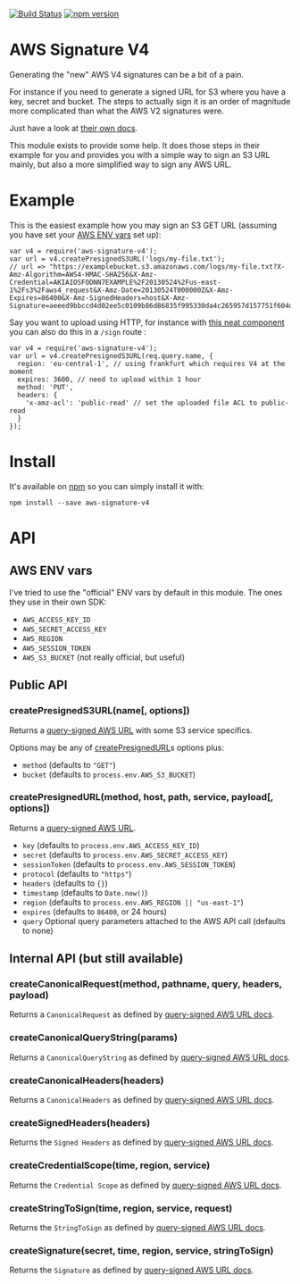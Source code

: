 [![Build Status](https://travis-ci.org/department-stockholm/aws-signature-v4.svg?branch=master)](https://travis-ci.org/department-stockholm/aws-signature-v4)
[![npm version](https://badge.fury.io/js/aws-signature-v4.svg)](https://badge.fury.io/js/aws-signature-v4)

# AWS Signature V4

Generating the "new" AWS V4 signatures can be a bit of a pain.

For instance if you need to generate a signed URL for S3 where you have a key, secret and bucket. The steps to actually sign it is an order of magnitude more complicated than what the AWS V2 signatures were.

Just have a look at [their own docs][sign-query-docs].

This module exists to provide some help. It does those steps in their example for you and provides you with a simple way to sign an S3 URL mainly, but also a more simplified way to sign any AWS URL.

# Example

This is the easiest example how you may sign an S3 GET URL (assuming you have set your [AWS ENV vars](#aws-env-vars) set up):

```
var v4 = require('aws-signature-v4');
var url = v4.createPresignedS3URL('logs/my-file.txt');
// url => "https://examplebucket.s3.amazonaws.com/logs/my-file.txt?X-Amz-Algorithm=AWS4-HMAC-SHA256&X-Amz-Credential=AKIAIOSFODNN7EXAMPLE%2F20130524%2Fus-east-1%2Fs3%2Faws4_request&X-Amz-Date=20130524T000000Z&X-Amz-Expires=86400&X-Amz-SignedHeaders=host&X-Amz-Signature=aeeed9bbccd4d02ee5c0109b86d86835f995330da4c265957d157751f604d404"
```

Say you want to upload using HTTP, for instance with [this neat component][s3-component] you can also do this in a `/sign` route :

```
var v4 = require('aws-signature-v4');
var url = v4.createPresignedS3URL(req.query.name, {
  region: 'eu-central-1', // using frankfurt which requires V4 at the moment
  expires: 3600, // need to upload within 1 hour
  method: 'PUT',
  headers: {
    'x-amz-acl': 'public-read' // set the uploaded file ACL to public-read
  }
});
```

# Install

It's available on [npm](https://npmjs.org) so you can simply install it with:

```
npm install --save aws-signature-v4
```

# API

## AWS ENV vars

I've tried to use the "official" ENV vars by default in this module. The ones they use in their own SDK:

* `AWS_ACCESS_KEY_ID`
* `AWS_SECRET_ACCESS_KEY`
* `AWS_REGION`
* `AWS_SESSION_TOKEN`
* `AWS_S3_BUCKET` (not really official, but useful)

## Public API

### createPresignedS3URL(name[, options])

Returns a [query-signed AWS URL][sign-query-docs] with some S3 service specifics.

Options may be any of [createPresignedURL](#createpresignedurlmethod-host-path-service-payload-options)s options plus:

* `method` (defaults to `"GET"`)
* `bucket` (defaults to `process.env.AWS_S3_BUCKET`)

### createPresignedURL(method, host, path, service, payload[, options])

Returns a [query-signed AWS URL][sign-query-docs].

* `key` (defaults to `process.env.AWS_ACCESS_KEY_ID`)
* `secret` (defaults to `process.env.AWS_SECRET_ACCESS_KEY`)
* `sessionToken` (defaults to `process.env.AWS_SESSION_TOKEN`)
* `protocol` (defaults to `"https"`)
* `headers` (defaults to `{}`)
* `timestamp` (defaults to `Date.now()`)
* `region` (defaults to `process.env.AWS_REGION || "us-east-1"`)
* `expires` (defaults to `86400`, or 24 hours)
* `query` Optional query parameters attached to the AWS API call (defaults to none)

## Internal API (but still available)

### createCanonicalRequest(method, pathname, query, headers, payload)

Returns a `CanonicalRequest` as defined by [query-signed AWS URL docs][sign-query-docs].

### createCanonicalQueryString(params)

Returns a `CanonicalQueryString` as defined by [query-signed AWS URL docs][sign-query-docs].

### createCanonicalHeaders(headers)

Returns a `CanonicalHeaders` as defined by [query-signed AWS URL docs][sign-query-docs].

### createSignedHeaders(headers)

Returns the `Signed Headers` as defined by [query-signed AWS URL docs][sign-query-docs].

### createCredentialScope(time, region, service)

Returns the `Credential Scope` as defined by [query-signed AWS URL docs][sign-query-docs].

### createStringToSign(time, region, service, request)

Returns the `StringToSign` as defined by [query-signed AWS URL docs][sign-query-docs].

### createSignature(secret, time, region, service, stringToSign)

Returns the `Signature` as defined by [query-signed AWS URL docs][sign-query-docs].

[sign-query-docs]: http://docs.aws.amazon.com/AmazonS3/latest/API/sigv4-query-string-auth.html
[s3-component]: https://github.com/component/s3/tree/0.3.x
